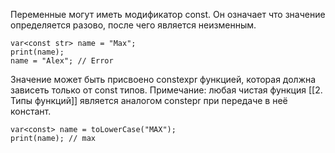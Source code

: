Переменные могут иметь модификатор const.
Он означает что значение определяется разово, после чего является неизменным.
```
var<const str> name = "Max";
print(name);
name = "Alex"; // Error
```


Значение может быть присвоено constexpr функцией, которая должна зависеть только от const типов. Примечание: любая чистая функция [[2. Типы функций]] является аналогом constepr при передаче в неё констант. 
```
var<const> name = toLowerCase("MAX");
print(name); // max
```

